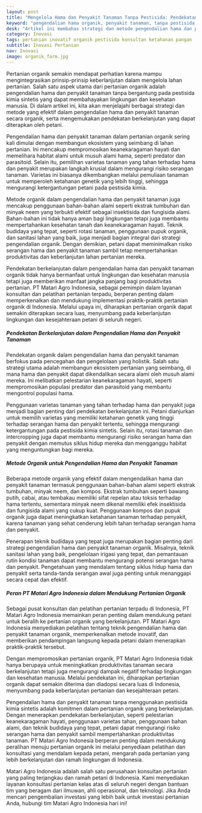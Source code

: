 ```yaml
---
layout: post
title: "Mengelola Hama dan Penyakit Tanaman Tanpa Pestisida: Pendekatan Organik yang Berkelanjutan"
keyword: "pengendalian hama organik, penyakit tanaman, tanpa pestisida, keberlanjutan pertanian, metode organik, PT Matari Agro Indonesia"
desk: "Artikel ini membahas strategi dan metode pengendalian hama dan penyakit tanaman secara organik, menyoroti pendekatan berkelanjutan untuk meningkatkan produktivitas tanaman dengan meminimalkan penggunaan pestisida"
category: Inovasi
tags: pertanian inovatif organik pestisida konsultan ketahanan pangan
subtitle: Inovasi Pertanian
nav: Inovasi
image: organik_farm.jpg
---
```


Pertanian organik semakin mendapat perhatian karena mampu mengintegrasikan prinsip-prinsip keberlanjutan dalam mengelola lahan pertanian. Salah satu aspek utama dari pertanian organik adalah pengendalian hama dan penyakit tanaman tanpa bergantung pada pestisida kimia sintetis yang dapat membahayakan lingkungan dan kesehatan manusia. Di dalam artikel ini, kita akan menjelajahi berbagai strategi dan metode yang efektif dalam pengendalian hama dan penyakit tanaman secara organik, serta mengemukakan pendekatan berkelanjutan yang dapat diterapkan oleh petani.

Pengendalian hama dan penyakit tanaman dalam pertanian organik sering kali dimulai dengan membangun ekosistem yang seimbang di lahan pertanian. Ini mencakup mempromosikan keanekaragaman hayati dan memelihara habitat alami untuk musuh alami hama, seperti predator dan parasitoid. Selain itu, pemilihan varietas tanaman yang tahan terhadap hama dan penyakit merupakan langkah krusial dalam mengurangi risiko serangan tanaman. Varietas ini biasanya dikembangkan melalui pemuliaan tanaman untuk memperoleh ketahanan genetik yang lebih tinggi, sehingga mengurangi ketergantungan petani pada pestisida kimia.

Metode organik dalam pengendalian hama dan penyakit tanaman juga mencakup penggunaan bahan-bahan alami seperti ekstrak tumbuhan dan minyak neem yang terbukti efektif sebagai insektisida dan fungisida alami. Bahan-bahan ini tidak hanya aman bagi lingkungan tetapi juga membantu mempertahankan kesehatan tanah dan keanekaragaman hayati. Teknik budidaya yang tepat, seperti rotasi tanaman, penggunaan pupuk organik, dan sanitasi lahan yang baik, juga menjadi bagian integral dari strategi pengendalian organik. Dengan demikian, petani dapat meminimalkan risiko serangan hama dan penyakit tanaman sambil tetap mempertahankan produktivitas dan keberlanjutan lahan pertanian mereka.

Pendekatan berkelanjutan dalam pengendalian hama dan penyakit tanaman organik tidak hanya bermanfaat untuk lingkungan dan kesehatan manusia tetapi juga memberikan manfaat jangka panjang bagi produktivitas pertanian. PT Matari Agro Indonesia, sebagai pemimpin dalam layanan konsultan dan pelatihan pertanian terpadu, berperan penting dalam memperkenalkan dan mendukung implementasi praktik-praktik pertanian organik di Indonesia. Melalui upaya ini, diharapkan pertanian organik dapat semakin diterapkan secara luas, menyumbang pada keberlanjutan lingkungan dan kesejahteraan petani di seluruh negeri.

##### Pendekatan Berkelanjutan dalam Pengendalian Hama dan Penyakit Tanaman

Pendekatan organik dalam pengendalian hama dan penyakit tanaman berfokus pada pencegahan dan pengelolaan yang holistik. Salah satu strategi utama adalah membangun ekosistem pertanian yang seimbang, di mana hama dan penyakit dapat dikendalikan secara alami oleh musuh alami mereka. Ini melibatkan pelestarian keanekaragaman hayati, seperti mempromosikan populasi predator dan parasitoid yang membantu mengontrol populasi hama.

Penggunaan varietas tanaman yang tahan terhadap hama dan penyakit juga menjadi bagian penting dari pendekatan berkelanjutan ini. Petani dianjurkan untuk memilih varietas yang memiliki ketahanan genetik yang tinggi terhadap serangan hama dan penyakit tertentu, sehingga mengurangi ketergantungan pada pestisida kimia sintetis. Selain itu, rotasi tanaman dan intercropping juga dapat membantu mengurangi risiko serangan hama dan penyakit dengan memutus siklus hidup mereka dan mengganggu habitat yang menguntungkan bagi mereka.

##### Metode Organik untuk Pengendalian Hama dan Penyakit Tanaman

Beberapa metode organik yang efektif dalam mengendalikan hama dan penyakit tanaman termasuk penggunaan bahan-bahan alami seperti ekstrak tumbuhan, minyak neem, dan kompos. Ekstrak tumbuhan seperti bawang putih, cabai, atau tembakau memiliki sifat repelan atau toksis terhadap hama tertentu, sementara minyak neem dikenal memiliki efek insektisida dan fungisida alami yang cukup kuat. Penggunaan kompos dan pupuk organik juga dapat meningkatkan ketahanan tanaman terhadap penyakit, karena tanaman yang sehat cenderung lebih tahan terhadap serangan hama dan penyakit.

Penerapan teknik budidaya yang tepat juga merupakan bagian penting dari strategi pengendalian hama dan penyakit tanaman organik. Misalnya, teknik sanitasi lahan yang baik, pengelolaan irigasi yang tepat, dan pemantauan rutin kondisi tanaman dapat membantu mengurangi potensi serangan hama dan penyakit. Pengetahuan yang mendalam tentang siklus hidup hama dan penyakit serta tanda-tanda serangan awal juga penting untuk menanggapi secara cepat dan efektif.

##### Peran PT Matari Agro Indonesia dalam Mendukung Pertanian Organik

Sebagai pusat konsultan dan pelatihan pertanian terpadu di Indonesia, PT Matari Agro Indonesia memainkan peran penting dalam mendukung petani untuk beralih ke pertanian organik yang berkelanjutan. PT Matari Agro Indonesia menyediakan pelatihan tentang teknik pengendalian hama dan penyakit tanaman organik, memperkenalkan metode inovatif, dan memberikan pendampingan langsung kepada petani dalam menerapkan praktik-praktik tersebut.

Dengan mempromosikan pertanian organik, PT Matari Agro Indonesia tidak hanya berupaya untuk meningkatkan produktivitas tanaman secara berkelanjutan tetapi juga mengurangi dampak negatif terhadap lingkungan dan kesehatan manusia. Melalui pendekatan ini, diharapkan pertanian organik dapat semakin diterima dan diadopsi secara luas di Indonesia, menyumbang pada keberlanjutan pertanian dan kesejahteraan petani.

Pengendalian hama dan penyakit tanaman tanpa menggunakan pestisida kimia sintetis adalah komitmen dalam pertanian organik yang berkelanjutan. Dengan menerapkan pendekatan berkelanjutan, seperti pelestarian keanekaragaman hayati, penggunaan varietas tahan, penggunaan bahan alami, dan teknik budidaya yang tepat, petani dapat mengurangi risiko serangan hama dan penyakit sambil mempertahankan produktivitas tanaman. PT Matari Agro Indonesia berperan penting dalam mendukung peralihan menuju pertanian organik ini melalui penyediaan pelatihan dan konsultasi yang mendalam kepada petani, mengarah pada pertanian yang lebih berkelanjutan dan ramah lingkungan di Indonesia.

Matari Agro Indonesia adalah salah satu perusahaan konsultan pertanian yang paling terjangkau dan ramah petani di Indonesia. Kami menyediakan layanan konsultasi pertanian kelas atas di seluruh negeri dengan bantuan tim yang beragam dari ilmuwan, ahli operasional, dan teknologi. Jika Anda mencari pengembalian investasi yang lebih baik untuk investasi pertanian Anda, hubungi tim Matari Agro Indonesia hari ini!

